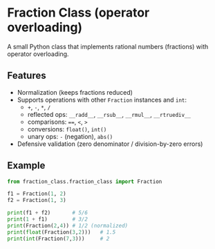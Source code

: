 # Fraction Class (operator overloading)

A small Python class that implements rational numbers (fractions) with operator overloading.

## Features
- Normalization (keeps fractions reduced)
- Supports operations with other `Fraction` instances and `int`:
  - `+`, `-`, `*`, `/`
  - reflected ops: `__radd__`, `__rsub__`, `__rmul__`, `__rtruediv__`
  - comparisons: `==`, `<`, `>`
  - conversions: `float()`, `int()`
  - unary ops: `-` (negation), `abs()`
- Defensive validation (zero denominator / division-by-zero errors)

## Example

```python
from fraction_class.fraction_class import Fraction

f1 = Fraction(1, 2)
f2 = Fraction(1, 3)

print(f1 + f2)       # 5/6
print(1 + f1)        # 3/2
print(Fraction(2,4)) # 1/2 (normalized)
print(float(Fraction(3,2)))   # 1.5
print(int(Fraction(7,3)))     # 2
